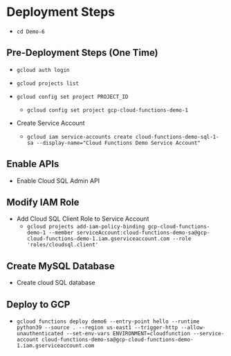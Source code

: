 # Deployment Steps

- `cd Demo-6`

## Pre-Deployment Steps (One Time)

- `gcloud auth login`

- `gcloud projects list`

- `gcloud config set project PROJECT_ID`

  - `gcloud config set project gcp-cloud-functions-demo-1`

- Create Service Account
  - `gcloud iam service-accounts create cloud-functions-demo-sql-1-sa --display-name="Cloud Functions Demo Service Account"`

## Enable APIs

- Enable Cloud SQL Admin API

## Modify IAM Role

- Add Cloud SQL Client Role to Service Account
  - `gcloud projects add-iam-policy-binding gcp-cloud-functions-demo-1 --member serviceAccount:cloud-functions-demo-sa@gcp-cloud-functions-demo-1.iam.gserviceaccount.com --role 'roles/cloudsql.client'`

## Create MySQL Database

- Create cloud SQL database

## Deploy to GCP

- `gcloud functions deploy demo6 --entry-point hello --runtime python39 --source . --region us-east1 --trigger-http --allow-unauthenticated --set-env-vars ENVIRONMENT=cloudfunction --service-account cloud-functions-demo-sa@gcp-cloud-functions-demo-1.iam.gserviceaccount.com`
